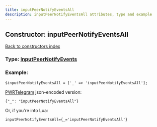 ```yaml
---
title: inputPeerNotifyEventsAll
description: inputPeerNotifyEventsAll attributes, type and example
---
```

## Constructor: inputPeerNotifyEventsAll  
[Back to constructors index](index.md)






### Type: [InputPeerNotifyEvents](../types/InputPeerNotifyEvents.md)


### Example:

```
$inputPeerNotifyEventsAll = ['_' => 'inputPeerNotifyEventsAll'];
```  

[PWRTelegram](https://pwrtelegram.xyz) json-encoded version:

```
{"_": "inputPeerNotifyEventsAll"}
```


Or, if you're into Lua:  


```
inputPeerNotifyEventsAll={_='inputPeerNotifyEventsAll'}

```


